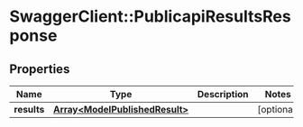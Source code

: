 # SwaggerClient::PublicapiResultsResponse

## Properties
Name | Type | Description | Notes
------------ | ------------- | ------------- | -------------
**results** | [**Array&lt;ModelPublishedResult&gt;**](ModelPublishedResult.md) |  | [optional] 

